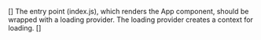 [] The entry point (index.js), which renders the App component, should be wrapped with a loading provider. The loading provider creates a context for loading.
[]